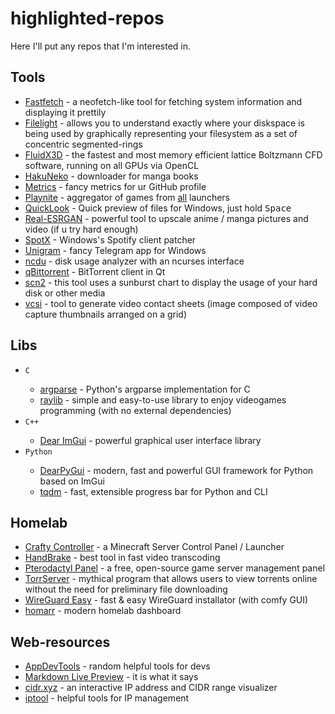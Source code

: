 # highlighted-repos

Here I'll put any repos that I'm interested in.

## Tools

<div id="auto-sort-start"/>

- [Fastfetch](https://github.com/fastfetch-cli/fastfetch) - a neofetch-like tool for fetching system information and displaying it prettily
- [Filelight](https://github.com/KDE/filelight) - allows you to understand exactly where your diskspace is being used by graphically representing your filesystem as a set of concentric segmented-rings
- [FluidX3D](https://github.com/ProjectPhysX/FluidX3D) - the fastest and most memory efficient lattice Boltzmann CFD software, running on all GPUs via OpenCL
- [HakuNeko](https://github.com/manga-download/hakuneko) - downloader for manga books
- [Metrics](https://github.com/lowlighter/metrics) - fancy metrics for ur GitHub profile
- [Playnite](https://github.com/JosefNemec/Playnite) - aggregator of games from [all](https://playnite.link/addons.html) launchers
- [QuickLook](https://github.com/QL-Win/QuickLook) - Quick preview of files for Windows, just hold <kbd>Space</kbd>
- [Real-ESRGAN](https://github.com/xinntao/Real-ESRGAN) - powerful tool to upscale anime / manga pictures and video (if u try hard enough)
- [SpotX](https://github.com/SpotX-Official/SpotX) - Windows's Spotify client patcher
- [Unigram](https://github.com/UnigramDev/Unigram) - fancy Telegram app for Windows
- [ncdu](https://github.com/Efreak/ncdu) - disk usage analyzer with an ncurses interface
- [qBittorrent](https://github.com/qbittorrent/qBittorrent) - BitTorrent client in Qt
- [scn2](http://www.steffengerlach.de/freeware/) - this tool uses a sunburst chart to display the usage of your hard disk or other media
- [vcsi](https://github.com/amietn/vcsi) - tool to generate video contact sheets (image composed of video capture thumbnails arranged on a grid)
<div id="auto-sort-end"/>

## Libs 
<div id="auto-sort-start"/>

- `C` <div id="auto-sort-start"/>
  - [argparse](https://github.com/cofyc/argparse) - Python's argparse implementation for C
  - [raylib](https://github.com/raysan5/raylib) - simple and easy-to-use library to enjoy videogames programming (with no external dependencies)
  <div id="auto-sort-end"/>
- `C++` <div id="auto-sort-start"/>
  - [Dear ImGui](https://github.com/ocornut/imgui) - powerful graphical user interface library
  <div id="auto-sort-end"/>
- `Python` <div id="auto-sort-start"/>
  - [DearPyGui](https://github.com/hoffstadt/DearPyGui) - modern, fast and powerful GUI framework for Python based on ImGui
  - [tqdm](https://github.com/tqdm/tqdm) - fast, extensible progress bar for Python and CLI
  <div id="auto-sort-end"/>
<div id="auto-sort-end"/>

## Homelab 
<div id="auto-sort-start"/>
  
- [Crafty Controller](https://gitlab.com/crafty-controller/crafty-4) - a Minecraft Server Control Panel / Launcher
- [HandBrake](https://github.com/HandBrake/HandBrake) - best tool in fast video transcoding
- [Pterodactyl Panel](https://github.com/pterodactyl/panel) - a free, open-source game server management panel
- [TorrServer](https://github.com/YouROK/TorrServer) - mythical program that allows users to view torrents online without the need for preliminary file downloading
- [WireGuard Easy](https://github.com/wg-easy/wg-easy) - fast & easy WireGuard installator (with comfy GUI)
- [homarr](https://github.com/ajnart/homarr) - modern homelab dashboard
<div id="auto-sort-end"/>

## Web-resources
<div id="auto-sort-start"/>

- [AppDevTools](https://appdevtools.com/) - random helpful tools for devs
- [Markdown Live Preview](https://markdownlivepreview.com/) - it is what it says
- [cidr.xyz](https://cidr.xyz/) - an interactive IP address and CIDR range visualizer
- [iptool](https://iptool.io/) - helpful tools for IP management
<div id="auto-sort-end"/>